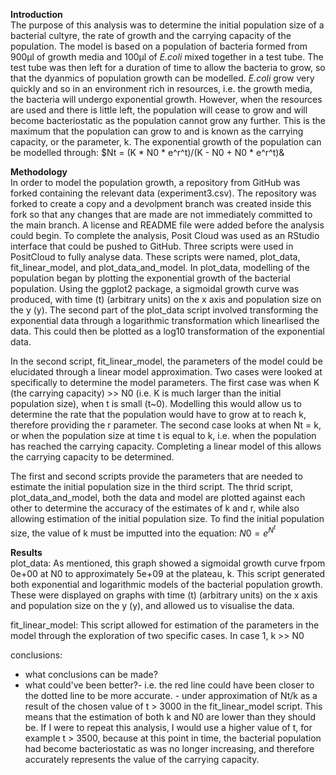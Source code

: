 **Introduction**  
The purpose of this analysis was to determine the initial population size of a bacterial cultyre, the rate of growth and the carrying capacity of the population. The model is based on a population of bacteria formed from 900µl of growth media and 100µl of *E.coli* mixed together in a test tube. The test tube was then left for a duration of time to allow the bacteria to grow, so that the dyanmics of population growth can be modelled. *E.coli* grow very quickly and so in an environment rich in resources, i.e. the growth media, the bacteria will undergo exponential growth. However, when the resources are used and there is little left, the population will cease to grow and will become bacteriostatic as the population cannot grow any further. This is the maximum that the population can grow to and is known as the carrying capacity, or the parameter, k. 
The exponential growth of the population can be modelled through: 
$Nt = (K * N0 * e^r^t)/(K - N0 + N0 * e^r^t)&

**Methodology**  
In order to model the population growth, a repository from GitHub was forked containing the relevant data (experiment3.csv). The repository was forked to create a copy and a devolpment branch was created inside this fork so that any changes that are made are not immediately committed to the main branch. A license and README file were added before the analysis could begin.
To complete the analysis, Posit Cloud was used as an RStudio interface that could be pushed to GitHub. Three scripts were used in PositCloud to fully analyse data. These scripts were named, plot_data, fit_linear_model, and plot_data_and_model.
In plot_data, modelling of the population began by plotting the exponential growth of the bacterial population. Using the ggplot2 package, a sigmoidal growth curve was produced, with time (t) (arbitrary units) on the x axis and population size on the y (y). 
The second part of the plot_data script involved transforming the exponential data through a logarithmic transformation which linearlised the data. This could then be plotted as a log10 transformation of the exponential data.

In the second script, fit_linear_model, the parameters of the model could be elucidated through a linear model approximation. Two cases were looked at specifically to determine the model parameters. The first case was when K (the carrying capacity) >> N0 (i.e. K is much larger than the initial population size), when t is small (t~0). Modelling this would allow us to determine the rate that the population would have to grow at to reach k, therefore providing the r parameter. The second case looks at when Nt = k, or when the population size at time t is equal to k, i.e. when the population has reached the carrying capacity. Completing a linear model of this allows the carrying capacity to be determined. 

The first and second scripts provide the parameters that are needed to estimate the initial population size in the third script. The thrid script, plot_data_and_model, both the data and model are plotted against each other to determine the accuracy of the estimates of k and r, while also allowing estimation of the initial population size. To find the initial population size, the value of k must be imputted into the equation: 
$N0 = e ^N^t$ 

**Results**  
plot_data:
As mentioned, this graph showed a sigmoidal growth curve frpom 0e+00 at N0 to approximately 5e+09 at the plateau, k. This script generated both exponential and logarithmic models of the bacterial population growth. These were displayed on graphs with time (t) (arbitrary units) on the x axis and population size on the y (y), and allowed us to visualise the data.

fit_linear_model: 
This script allowed for estimation of the parameters in the model through the exploration of two specific cases. In case 1, k >> N0 

conclusions:
- what conclusions can be made?
- what could've been better?- i.e. the red line could have been closer to the dotted line to be more accurate. - under approximation of Nt/k as a result of the chosen value of t > 3000 in the fit_linear_model script. This means that the estimation of both k and N0 are lower than they should be. If I were to repeat this analysis, I would use a higher value of t, for example t > 3500, because at this point in time, the bacterial population had become bacteriostatic as was no longer increasing, and therefore accurately represents the value of the carrying capacity. 
